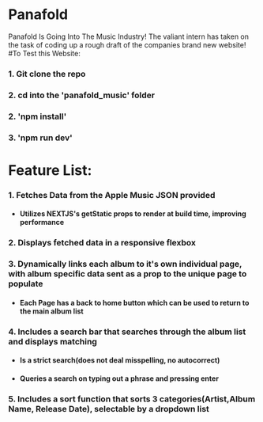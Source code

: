 # Panafold
Panafold Is Going Into The Music Industry!
The valiant intern has taken on the task of coding up a rough draft of the companies brand new website!
#To Test this Website:
### 1. Git clone the repo
### 2. cd into the 'panafold_music' folder
### 2. 'npm install'
### 3. 'npm run dev'
# Feature List:
### 1. Fetches Data from the Apple Music JSON provided
  - #### Utilizes NEXTJS's getStatic props to render at build time, improving performance
### 2. Displays fetched data in a responsive flexbox
### 3. Dynamically links each album to it's own individual page, with album specific data sent as a prop to the unique page to populate
  - #### Each Page has a back to home button which can be used to return to the main album list
### 4. Includes a search bar that searches through the album list and displays matching
  - #### Is a strict search(does not deal misspelling, no autocorrect)
  - #### Queries a search on typing out a phrase and pressing enter
### 5. Includes a sort function that sorts 3 categories(Artist,Album Name, Release Date), selectable by a dropdown list

